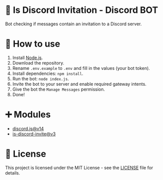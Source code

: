 # 🌿 Is Discord Invitation - Discord BOT
Bot checking if messages contain an invitation to a Discord server.

# 🦊 How to use
1. Install [Node.js](https://nodejs.org/en/download).
2. Download the repository.
3. Rename `.env.example` to `.env` and fill in the values (your bot token).
4. Install dependencies: `npm install`.
5. Run the bot: `node index.js`.
6. Invite the bot to your server and enable required gateway intents.
7. Give the bot the `Manage Messages` permission.
8. Done!

# ➕ Modules
- [discord.js@v14](https://www.npmjs.com/package/discord.js)
- [is-discord-invite@v3](https://www.npmjs.com/package/is-discord-invite)

# 📄 License
This project is licensed under the MIT License - see the [LICENSE](LICENSE) file for details.
